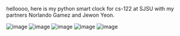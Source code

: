 helloooo,
here is my python smart clock for cs-122 at SJSU with my partners Norlando Gamez and Jewon Yeon.



![image](https://github.com/user-attachments/assets/91e2266a-8698-48bd-8547-2990ff1d75be)
![image](https://github.com/user-attachments/assets/558ff567-9a5d-4c83-9d6a-ebea839134e7)
![image](https://github.com/user-attachments/assets/08545af8-7ff2-48d8-a534-93a3d2d0d8eb)
![image](https://github.com/user-attachments/assets/214ab3c2-abae-4182-bb92-3e5915ea0fb4)
![image](https://github.com/user-attachments/assets/9e088e02-90ca-4088-9309-07e23b8c7dba)



